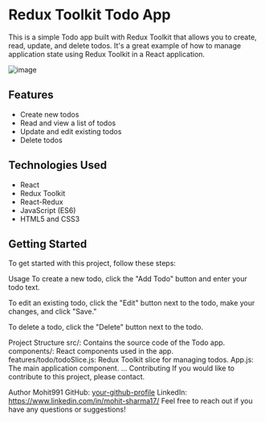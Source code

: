 # Redux Toolkit Todo App

This is a simple Todo app built with Redux Toolkit that allows you to create, read, update, and delete todos. It's a great example of how to manage application state using Redux Toolkit in a React application.

![image](https://github.com/Mohit991/todo-app-redux/assets/36065945/a701d634-f1de-4809-a39b-04202b90ed6e)


## Features

- Create new todos
- Read and view a list of todos
- Update and edit existing todos
- Delete todos

## Technologies Used

- React
- Redux Toolkit
- React-Redux
- JavaScript (ES6)
- HTML5 and CSS3

## Getting Started

To get started with this project, follow these steps:

Usage
To create a new todo, click the "Add Todo" button and enter your todo text.

To edit an existing todo, click the "Edit" button next to the todo, make your changes, and click "Save."

To delete a todo, click the "Delete" button next to the todo.

Project Structure
src/: Contains the source code of the Todo app.
components/: React components used in the app.
features/todo/todoSlice.js: Redux Toolkit slice for managing todos.
App.js: The main application component.
...
Contributing
If you would like to contribute to this project, please contact. 

Author
Mohit991
GitHub: [your-github-profile](https://github.com/Mohit991)
LinkedIn: https://www.linkedin.com/in/mohit-sharma17/
Feel free to reach out if you have any questions or suggestions!

